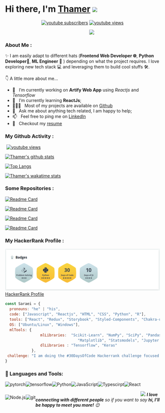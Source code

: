 <h1>Hi there, I'm <a href="https://thamer.codes">Thamer</a> <img src="https://media.giphy.com/media/hvRJCLFzcasrR4ia7z/giphy.gif" width="25px"> </h1>

<p align="center">
  <a href="https://www.youtube.com/channel/UC8Dt8pO_EqhP9unfnMd-64A">
    <img alt="youtube subscribers" title="Subscribe to my YouTube channel" src="https://img.shields.io/youtube/channel/subscribers/UC8Dt8pO_EqhP9unfnMd-64A?style=for-the-badge"/></a> 
  
  <a href="https://www.youtube.com/channel/UC8Dt8pO_EqhP9unfnMd-64A">
    <img alt="youtube views" title="YouTube views" src="https://img.shields.io/youtube/channel/views/UC8Dt8pO_EqhP9unfnMd-64A?style=for-the-badge"/></a> 
</p>
<img align='right' src="https://media.giphy.com/media/M9gbBd9nbDrOTu1Mqx/giphy.gif" width="230">

<p>
<a href="https://github.com/th-rpy">
    <img alt="" title="GitHub followers" src="https://img.shields.io/github/followers/th-rpy?label=Follow&style=social"/></a>

<a href="https://twitter.com/SaraeiThamer">
    <img alt="" title="Twitter followers" src="https://img.shields.io/twitter/follow/SaraeiThamer?label=FollowMe"/></a>

<a href="https://www.linkedin.com/in/thamer-saraei-472300124/">
    <img alt="" title="Linkedin followers" src="https://img.shields.io/badge/-Thamer-blue?style=flat-square&logo=Linkedin&logoColor=white&link=https://www.linkedin.com/in/thamer-saraei-472300124/"/></a>

<a href="https://thamer2resume.herokuapp.com/">
    <img alt="" title="Web site" src="https://img.shields.io/badge/Website-46a2f1.svg?&style=flat-square&logo=Google-Chrome&logoColor=white&link=https://thamer2resume.herokuapp.com/"/></a>

</p>

### About Me :

✨ I am easily adapt to different hats (**Frontend Web Developer 🌐**, **Python Developer**🐍, **ML Engineer** 🤖 ) depending on what the project requires. I love exploring new tech stack 💻 and leveraging them to build cool stuffs 🛠️.

👇 A little more about me...  

- 🔭 &nbsp; I’m currently working on **Artify Web App** using *Reactjs* and *Tensorflow*
- 🌱 &nbsp; I’m currently learning **ReactJs**; 
- 👨🏻‍💻 &nbsp; Most of my projects are available on [Github](https://github.com/th-rpy?tab=repositories)
- 💬 &nbsp; Ask me about anything tech related, I am happy to help;
- 📫 &nbsp; Feel free to ping me on [LinkedIn](https://www.linkedin.com/in/thamer-saraei-472300124/)
- 📝 &nbsp; Checkout my [resume](https://drive.google.com/file/d/1-PJKzimHqUCzbUH_VWUQjtpeERJtCqk0/view?usp=sharing)

### My Github Activity :

<p>    
<a href="https://github.com/th-rpy/tweet2frame">
    <img alt="" title="Commits for the TweetFrame Repo" src="https://img.shields.io/github/commit-activity/m/th-rpy/tweet2frame?style=plastic"/></a> 
  
  <a href="https://github.com/th-rpy/tweet2frame">
    <img alt="youtube views" title="Last commits" src="https://img.shields.io/github/last-commit/th-rpy/tweet2frame/main"/></a>
  
</p>

[![Thamer's github stats](https://github-readme-stats.vercel.app/api?username=th-rpy&count_private=true&show_icons=true&theme=radical&hide_rank=false)](https://github.com/th-rpy/github-readme-stats)

[![Top Langs](https://github-readme-stats.vercel.app/api/top-langs/?username=th-rpy&layout=compact)](https://github.com/th-rpy/github-readme-stats)

[![Thamer's wakatime stats](https://github-readme-stats.vercel.app/api/wakatime?username=thrpy1994)](https://github.com/th-rpy/tweet2frame)


### Some Repositories :

[![Readme Card](https://github-readme-stats.vercel.app/api/pin/?username=th-rpy&repo=On-Time-Delivery-Prediction)](https://github.com/th-rpy/On-Time-Delivery-Prediction)

[![Readme Card](https://github-readme-stats.vercel.app/api/pin/?username=th-rpy&repo=tweet2frame)](https://github.com/th-rpy/tweet2frame)

[![Readme Card](https://github-readme-stats.vercel.app/api/pin/?username=th-rpy&repo=30Days_Code_Hakerrank_Challenge)](https://github.com/th-rpy/30Days_Code_Hakerrank_Challenge)
 
[![Readme Card](https://github-readme-stats.vercel.app/api/pin/?username=th-rpy&repo=timer_app)](https://github.com/th-rpy/timer_app)

### My HackerRank Profile : 
![HackerRank Profile](https://raw.githubusercontent.com/th-rpy/th-rpy/main/imgs/hackerProfile.PNG?raw=true)
[HackerRank Profile](https://www.hackerrank.com/thamer_saraei?hr_r=1)


```javascript
const Saraei = {
  pronouns: "he" | "his",
  code: ["Javascript", "Reactjs", "HTML", "CSS", "Python", "R"],
  tools: ["React", "Redux", "Storybook", "Styled-Components", "Chakra-ui"],
  OS: ["Ubuntu/Linux", "Windows"],
  mlTools: {
                mlLibraries:  "Scikit-Learn", "NumPy", "SciPy", "Pandas", "NLTK", "BeautifulSoup", 
                                 "Matplotlib", "Statsmodels", "Jupyter Notebook",
                dlLibraries : "Tensorflow", "Keras"
            },
 challenge: "I am doing the #30DaysOfCode Hackerrank challenge focused on Python and Javascript"
}
```
### 🔨 Languages and Tools:
<a href="https://pytorch.org/" target="_blank"> <img align="left" src="https://raw.githubusercontent.com/rahul-jha98/github_readme_icons/main/language_and_tools/square/pytorch/pytorch.svg" alt="pytorch" height="42px"/> </a> 
<a href="https://www.tensorflow.org" target="_blank"> <img align="left" src="https://raw.githubusercontent.com/rahul-jha98/github_readme_icons/main/language_and_tools/square/tensorflow/tensorflow.svg" alt="tensorflow" height="42px"/> </a> 
<a href="https://www.python.org" target="_blank"><img align="left" alt="Python" height ="42px" src="https://raw.githubusercontent.com/rahul-jha98/github_readme_icons/main/language_and_tools/square/python/python.svg"></a>
<a href="https://developer.mozilla.org/en-US/docs/Web/JavaScript" target="_blank"> <img align="left" alt="JavaScript" height ="42px"  src="https://raw.githubusercontent.com/rahul-jha98/github_readme_icons/main/language_and_tools/square/javascript/javascript.svg"> </a>
<a href="https://www.typescriptlang.org/" target="_blank"><img align="left" alt="Typescirpt" height ="42px" src="https://raw.githubusercontent.com/rahul-jha98/github_readme_icons/main/language_and_tools/square/typescript/typescript.svg"></a>
<a href="https://reactjs.org/" target="_blank"> <img align="left" alt="React" height ="42px" src="https://raw.githubusercontent.com/rahul-jha98/github_readme_icons/main/language_and_tools/square/react/react.svg"></a>
<a href="https://nodejs.org" target="_blank"><img align="left" alt="Node.js" height ="42px" src="https://raw.githubusercontent.com/rahul-jha98/github_readme_icons/main/language_and_tools/square/node/node.svg"></a>
<a href="https://git-scm.com/" target="_blank"> <img src="https://raw.githubusercontent.com/rahul-jha98/github_readme_icons/main/language_and_tools/square/git-scm/git-scm.svg" align="left" alt="git" height='42px'/> </a>
<br>

<img src="https://media.giphy.com/media/LnQjpWaON8nhr21vNW/giphy.gif" width="60"> 
<em><b>I love connecting with different people</b> so if you want to say <b>hi, I'll be happy to meet you more!</b> 😊</em>
